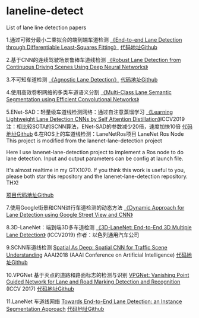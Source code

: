 # laneline-detect
List of lane line detection papers


1.通过可微分最小二乘拟合的端到端车道检测
[《End-to-end Lane Detection through Differentiable Least-Squares Fitting》](%28https://arxiv.org/abs/1902.00293%29)
[代码地址Github](https://github.com/wvangansbeke/LaneDetection_End2End)

2.基于CNN的连续驾驶场景鲁棒车道线检测
[《Robust Lane Detection from Continuous Driving Scenes Using Deep Neural Networks》](https://arxiv.org/abs/1903.02193)

3.不可知车道检测
[《Agnostic Lane Detection》](https://arxiv.org/abs/1905.03704)
[代码地址Github](https://github.com/cardwing/Codes-for-Lane-Detection)

4.使用高效卷积网络的多类车道语义分割
[《Multi-Class Lane Semantic Segmentation using Efficient Convolutional Networks》](https://arxiv.org/abs/1907.09438)

5.ENet-SAD：轻量级车道线检测网络：通过自注意蒸馏学习
[《Learning Lightweight Lane Detection CNNs by Self Attention Distillation》](https://arxiv.org/abs/1908.00821)ICCV2019
注：相比较SOTA的SCNN算法，ENet-SAD的参数减少20倍，速度加快10倍
[代码地址Github](https://github.com/cardwing/Codes-for-Lane-Detection)
6.在ROS上的车道线检测：LaneNetRos项目
LaneNet Ros Node
This project is modified from the lanenet-lane-detection project

Here I use lanenet-lane-detection project to implement a Ros node to do lane detection. Input and output parameters can be config at launch file.

It's almost realtime in my GTX1070. If you think this work is useful to you, please both star this repository and the lanenet-lane-detection repository. THX!

 [项目代码地址Github](https://github.com/AbangLZU/LaneNetRos)


7.使用Google街景和CNN进行车道检测的动态方法
[《Dynamic Approach for Lane Detection using Google Street View and CNN》](https://arxiv.org/abs/1909.00798)

8.3D-LaneNet：端到端3D多车道检测
[《3D-LaneNet: End-to-End 3D Multiple Lane Detection》](https://arxiv.org/pdf/1811.10203v3.pdf)
(ICCV2019)
作者：以色列通用汽车公司

9.SCNN车道线检测
[Spatial As Deep: Spatial CNN for Traffic Scene Understanding](https://arxiv.org/pdf/1712.06080.pdf)
AAAI2018 (AAAI Conference on Artificial Intelligence)
[代码地址Github](https://github.com/XingangPan/SCNN)


10.VPGNet 基于灭点的道路和路面标志的检测与识别 
[VPGNet: Vanishing Point Guided Network for Lane and Road Marking Detection and Recognition](https://arxiv.org/abs/1710.06288)
 (ICCV 2017)
[代码地址Github](https://github.com/SeokjuLee/VPGNet)

11.LaneNet 车道线网络
[Towards End-to-End Lane Detection: an Instance Segmentation Approach](https://arxiv.org/abs/1802.05591)
[代码地址Github](https://github.com/MaybeShewill-CV/lanenet-lane-detection)

